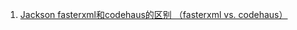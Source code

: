 
1. [Jackson fasterxml和codehaus的区别 （fasterxml vs. codehaus）](https://www.cnblogs.com/leilong/p/8971385.html)